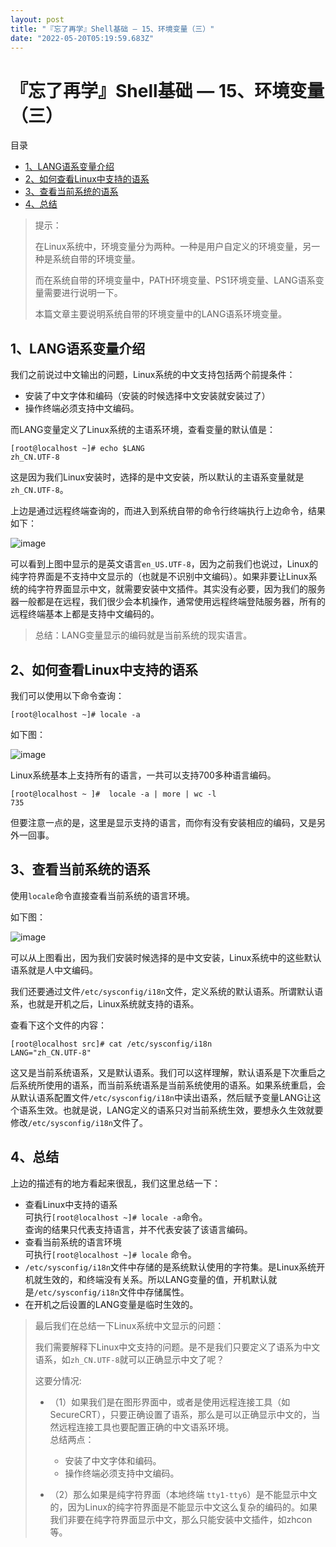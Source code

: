```yaml
---
layout: post
title: "『忘了再学』Shell基础 — 15、环境变量（三）"
date: "2022-05-20T05:19:59.683Z"
---
```

『忘了再学』Shell基础 — 15、环境变量（三）
==========================

目录

*   [1、LANG语系变量介绍](#1lang语系变量介绍)
*   [2、如何查看Linux中支持的语系](#2如何查看linux中支持的语系)
*   [3、查看当前系统的语系](#3查看当前系统的语系)
*   [4、总结](#4总结)

> 提示：
> 
> 在Linux系统中，环境变量分为两种。一种是用户自定义的环境变量，另一种是系统自带的环境变量。
> 
> 而在系统自带的环境变量中，PATH环境变量、PS1环境变量、LANG语系变量需要进行说明一下。
> 
> 本篇文章主要说明系统自带的环境变量中的LANG语系环境变量。

1、LANG语系变量介绍
------------

我们之前说过中文输出的问题，Linux系统的中文支持包括两个前提条件：

*   安装了中文字体和编码（安装的时候选择中文安装就安装过了）
*   操作终端必须支持中文编码。

而LANG变量定义了Linux系统的主语系环境，查看变量的默认值是：

    [root@localhost ~]# echo $LANG 
    zh_CN.UTF-8
    

这是因为我们Linux安装时，选择的是中文安装，所以默认的主语系变量就是`zh_CN.UTF-8`。

上边是通过远程终端查询的，而进入到系统自带的命令行终端执行上边命令，结果如下：

![image](https://img2022.cnblogs.com/blog/909968/202205/909968-20220520103656636-441144347.png)

可以看到上图中显示的是英文语言`en_US.UTF-8`，因为之前我们也说过，Linux的纯字符界面是不支持中文显示的（也就是不识别中文编码）。如果非要让Linux系统的纯字符界面显示中文，就需要安装中文插件。其实没有必要，因为我们的服务器一般都是在远程，我们很少会本机操作，通常使用远程终端登陆服务器，所有的远程终端基本上都是支持中文编码的。

> 总结：LANG变量显示的编码就是当前系统的现实语言。

2、如何查看Linux中支持的语系
-----------------

我们可以使用以下命令查询：

    [root@localhost ~]# locale -a
    

如下图：

![image](https://img2022.cnblogs.com/blog/909968/202205/909968-20220520103712885-769750806.png)

Linux系统基本上支持所有的语言，一共可以支持700多种语言编码。

    [root@localhost ~ ]#  locale -a | more | wc -l
    735
    

但要注意一点的是，这里是显示支持的语言，而你有没有安装相应的编码，又是另外一回事。

3、查看当前系统的语系
-----------

使用`locale`命令直接查看当前系统的语言环境。

如下图：

![image](https://img2022.cnblogs.com/blog/909968/202205/909968-20220520103748803-349012853.png)

可以从上图看出，因为我们安装时候选择的是中文安装，Linux系统中的这些默认语系就是人中文编码。

我们还要通过文件`/etc/sysconfig/i18n`文件，定义系统的默认语系。所谓默认语系，也就是开机之后，Linux系统就支持的语系。

查看下这个文件的内容：

    [root@localhost src]# cat /etc/sysconfig/i18n 
    LANG="zh_CN.UTF-8"
    

这又是当前系统语系，又是默认语系。我们可以这样理解，默认语系是下次重启之后系统所使用的语系，而当前系统语系是当前系统使用的语系。如果系统重启，会从默认语系配置文件`/etc/sysconfig/i18n`中读出语系，然后赋予变量LANG让这个语系生效。也就是说，LANG定义的语系只对当前系统生效，要想永久生效就要修改`/etc/sysconfig/i18n`文件了。

4、总结
----

上边的描述有的地方看起来很乱，我们这里总结一下：

*   查看Linux中支持的语系  
    可执行`[root@localhost ~]# locale -a`命令。  
    查询的结果只代表支持语言，并不代表安装了该语言编码。
*   查看当前系统的语言环境  
    可执行`[root@localhost ~]# locale` 命令。
*   `/etc/sysconfig/i18n`文件中存储的是系统默认使用的字符集。是Linux系统开机就生效的，和终端没有关系。所以LANG变量的值，开机默认就是`/etc/sysconfig/i18n`文件中存储属性。
*   在开机之后设置的LANG变量是临时生效的。

> 最后我们在总结一下Linux系统中文显示的问题：
> 
> 我们需要解释下Linux中文支持的问题。是不是我们只要定义了语系为中文语系，如`zh_CN.UTF-8`就可以正确显示中文了呢？
> 
> 这要分情况:
> 
> *   （1）如果我们是在图形界面中，或者是使用远程连接工具（如SecureCRT），只要正确设置了语系，那么是可以正确显示中文的，当然远程连接工具也要配置正确的中文语系环境。  
>     总结两点：
>     
>     *   安装了中文字体和编码。
>     *   操作终端必须支持中文编码。
> *   （2）那么如果是纯字符界面（本地终端 `tty1-tty6`）是不能显示中文的，因为Linux的纯字符界面是不能显示中文这么复杂的编码的。如果我们非要在纯字符界面显示中文，那么只能安装中文插件，如zhcon等。
>